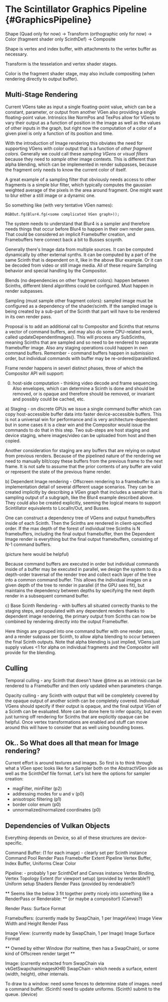 The Scintillator Graphics Pipeline {#GraphicsPipeline}
==================================

Shape (Quad only for now) -> Transform (orthographic only for now) -> Color (fragment shader only ScinthDef) ->
Composite

Shape is vertex and index buffer, with attachments to the vertex buffer as necessary.

Transform is the tesselation and vertex shader stages.

Color is the fragment shader stage, may also include compositing (when rendering directly to output buffer).

Multi-Stage Rendering
---------------------

Current VGens take as input a single floating-point value, which can be a constant, parameter, or output from another
VGen also providing a single floating-point value. Intrinsics like NormPos and TexPos allow for VGens to vary their
output as a function of position in the image as well as the values of other inputs in the graph, but right now the
computation of a color of a given pixel is only a function of its position and time.

With the introduction of Image rendering this obviates the need for supporting VGens with color output that is a
function of *other fragment colors*. Generally we could call these *sampling VGens* or *visual filters* because they
need to *sample* other image contexts. This is different than alpha blending, which can be implemented in render
subpasses, because the fragment only needs to know the current color of itself.

A great example of a sampling filter that obviously needs access to other fragments is a simple blur filter, which
typically computes the gaussian weighted average of the pixels in the area around fragment. One might want to blur
either a still image or a dynamic one.

So something like (with very tentative VGen names):

```
RGBOut.fg(Blur4.fg(<some complicated VGen graph>));
```

The system needs to understand that Blur4 is a sampler and therefore needs things that occur before Blur4 to happen in
their own render pass. That could be considered an implicit Framebuffer creation, and Framebuffers here connect back a
bit to Busses scsynth.

Generally there's Image data from multiple sources. It can be computed dynamically by other external synths. It can be
computed by a part of the same Scinth that is dependent on it, like in the above Blur example. Or it can be decoded from
video or still image media. All of these require Sampling behavior and special handling by the Compositor.

Blends (no dependencies on other fragment colors):
    happen between Scinths, different blend algorithms could be configured. Must happen in render subpasses.

Sampling (must sample other fragment colors):
    sampled image must be configured as a dependency of the shader/scinth. If the sampled image is being created by
    a sub-part of the Scinth that part will have to be rendered in its own render pass.


Proposal is to add an additional call to Compositor and Scinths that returns a vector of command buffers, and may also
do some CPU-related work, called updateDependentImages(). This will process any SubScinths, meaning Scinths that are
sampled and so need to be rendered to separate framebuffer image. Also any staging operations could happen in own
command buffers. Remember - command buffers happen in submission order, but individual commands with buffer may be
re-ordered/paralellized.

Frame render happens in severl distinct phases, three of which the Compositor API will support:

0) host-side computation - thinking video decode and frame sequencing. Also envelopes, which can determine a Scinth is
done and should be removed, or is opaque and therefore should be removed, or invariant and possibly could be cached,
etc.

a) Staging - on discrete GPUs we issue a single command buffer which can copy host-accessible buffer data into faster
device-accessible buffers. This is not a universal win for performance and is very architecture-dependent but in some
cases it is a clear win and the Compositor would issue the commands to do that in this step. Two sub-steps are host
staging and device staging, where images/video can be uploaded from host and then copied.

Another consideration for staging are any buffers that are relying on output from previous renders. Because of the
pipelined nature of the rendering we need to manually blit/copy these buffers from the previous frame to the next frame.
It is not safe to assume that the prior contents of any buffer are valid or represent the state of the previous frame
render.

b) Dependent Image rendering - Offscreen rendering to a framebuffer is an implementation detail of several different
usage scenarios. They can be created implicitly by describing a VGen graph that includes a sampler that is sampling
output of a subgraph, like the Blur4 example described above. They could also be created explicitly, seeming the
logical means to support Scintillator equivalents to LocalIn/Out, and Busses.

One can construct a dependency tree of VGens and output framebuffers inside of each Scinth. Then the Scinths are
rendered in client-specified order. If the max depth of the forest of individual tree Scinths is N framebuffers,
including the final output framebuffer, then the Dependent Image render is everything but the final output framebuffers,
consisting of N-1 command buffers.

(picture here would be helpful)

Because command buffers are executed in order but individual commands inside of a buffer may be executed in parallel, we
design the system to do a depth-order traversal of the render tree and collect each layer of the tree into a common
command buffer. This allows the individual images on a given depth of the tree to render in parallel (if the GPU sees
fit), but maintains the dependency between depths by specifying the next depth render in a subsequent command buffer.

c) Base Scinth Rendering - with buffers all situated correctly thanks to the staging steps, and populated with any
dependent renders thanks to dependent image rendering, the primary output from Scinths can now be combined by rendering
directly into the output Framebuffer.

Here things are grouped into one command buffer with one render pass, and a render subpass per Scinth, to allow alpha
blending to occur between the final Scinth outputs. Note that alpha blending is just implied, VGens just supply values
<1 for alpha on individual fragments and the Compositor will provide for the blending.

Culling
-------

Temporal culling - any Scinth that doesn't have @time as an intrinsic can be rendered to a Framebuffer and then only
updated when parameters change.

Opacity culling - any Scinth with output that will be completely covered by the opaque output of another scinth can be
completely covered. Individual VGens should specify if their output is opaque, and the final output VGen of a Scinth
can be evaluated. More can be done here to infer opacity, but even just turning off rendering for Scinths that are
explicitly opaque can be helpful. Once vertex transformations are enabled and stuff can move around this will have to
consider that as well using bounding boxes.

Ok.. So What does all that mean for Image rendering?
----------------------------------------------------

Current effort is around textures and images. So first is to think through what a VGen spec looks like for a Sampler
both on the AbstractVGen side as well as the ScinthDef file format. Let's list here the options for sampler creation:

 * magFilter, minFilter (p2)
 * addressing modes for u and v (p0)
 * anisotropic filtering (p1)
 * border color enum (p0)
 * unnormalized/normalized coordinates (p0)

Dependencies of Vulkan Objects
------------------------------
Everything depends on Device, so all of these structures are device-specific.

Command Buffer: (1 for each image) - clearly set per Scinth instance
    Command Pool
    Render Pass
    Framebuffer
    Extent
    Pipeline
    Vertex Buffer, Index Buffer, Uniforms
    Clear Color

Pipeline: - probably 1 per ScinthDef and Canvas instance
    Vertex Binding, Vertex Topology
    Extent (for viewport setup) (provided by renderable?)
    Uniform setup
    Shaders
    Render Pass (provided by renderable?)

** Seems like the below 3 fit together pretty nicely into something like a RenderPass or Renderable: **
(or maybe a compositor!) (Canvas?)

Render Pass:
    Surface Format

Framebuffers: (currently made by SwapChain, 1 per ImageView)
    Image View
    Width and Height
    Render Pass

Image View: (currently made by SwapChain, 1 per Image)
    Image
    Surface Format

** Owned by either Window (for realtime, then has a SwapChain), or some kind of Offscreen render target **

Image: (currently extracted from SwapChain via vkGetSwapchainImagesKHR)
    SwapChain - which needs a surface, extent (width, height), other internals.

To draw to a window:
    need some fences to determine state of images.
    need a command buffer. (Scinth)
    need to update uniforms. (Scinth)
    submit to the queue. (device)


